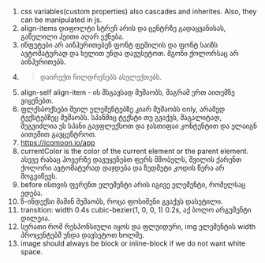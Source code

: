 1. css variables(custom properties) also cascades and inherites.
   Also, they can be manipulated in js.
2. align-items დიფოლტი სტრეჩ არის და ცენტრზე გადაყვანისას, გაწელილი
   ჰეითი აღარ ექნება.
3. ინფუტები არ აინჰერითებენ ფონტ ფემილის და ფონტ საიზს ავტომატურად და
   ხელით უნდა დავუსეტოთ. მგონი ქოლორსაც არ აინჰერითებს.
4. > დაირექთ ჩილდრენებს ასელექთებს.
5. align-self align-item - ის მსგავსად მუშაობს, მაგრამ ერთ აითემზე ვიყენებთ.
6. ფლქსბოქსები შვილ ელემენტებზე კიარ მუშაობს only, არამედ
   ტექსტებზეც მუშაობს. სპანშიც ტექსტი თუ გვაქვს, მაგალიტად, შეგვიძლია
   ეს სპანი გავფლექსოთ და ჯასთიფაი კონტენტით და ელაიგნ აითემით გავცენტროთ.
7. https://icomoon.io/app
8. currentColor is the color of the current element or the parent element.
   ასევე რასაც ჰოვერზე დავუყენებთ ფერს მშობელს, შვილის ქარენთ ქოლორი ავტომატურად
   დაჯდება და ზედმეტი კოდის წერა არ მოგვიწევს.
9. before ისთვის ფერენთ ელემენტი არის იგივე ელემენტი, რომელსაც ედება.
10. ზ-ინდექსი მაშინ მუშაობს, როცა ფოსიშენი გვაქვს დასეტილი.
11. transition: width 0.4s cubic-bezier(1, 0, 0, 1) 0.2s, აქ ბოლო არგუმენტი დილეია.
12. სურათი რომ რესპონსიული იყოს და ფლუიდური, img ელემენტის width პროცენტებშ უნდა
    დავსეტოთ ხოლმე.
13. image should always be block or inline-block if we do not want white space.
